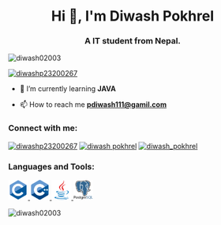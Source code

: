 <h1 align="center">Hi 👋, I'm Diwash Pokhrel</h1>
<h3 align="center">A IT student from Nepal.</h3>

<p align="left"> <img src="https://komarev.com/ghpvc/?username=diwash02003&label=Profile%20views&color=0e75b6&style=flat" alt="diwash02003" /> </p>

<p align="left"> <a href="https://twitter.com/diwashp23200267" target="blank"><img src="https://img.shields.io/twitter/follow/diwashp23200267?logo=twitter&style=for-the-badge" alt="diwashp23200267" /></a> </p>

- 🌱 I’m currently learning **JAVA**

- 📫 How to reach me **pdiwash111@gamil.com**

<h3 align="left">Connect with me:</h3>
<p align="left">
<a href="https://twitter.com/diwashp23200267" target="blank"><img align="center" src="https://raw.githubusercontent.com/rahuldkjain/github-profile-readme-generator/master/src/images/icons/Social/twitter.svg" alt="diwashp23200267" height="30" width="40" /></a>
<a href="https://fb.com/diwash.pokhrel.79" target="blank"><img align="center" src="https://raw.githubusercontent.com/rahuldkjain/github-profile-readme-generator/master/src/images/icons/Social/facebook.svg" alt="diwash pokhrel" height="30" width="40" /></a>
<a href="https://instagram.com/diwash_pokhrel" target="blank"><img align="center" src="https://raw.githubusercontent.com/rahuldkjain/github-profile-readme-generator/master/src/images/icons/Social/instagram.svg" alt="diwash_pokhrel" height="30" width="40" /></a>
</p>

<h3 align="left">Languages and Tools:</h3>
<p align="left"> <a href="https://www.cprogramming.com/" target="_blank" rel="noreferrer"> <img src="https://raw.githubusercontent.com/devicons/devicon/master/icons/c/c-original.svg" alt="c" width="40" height="40"/> </a> <a href="https://www.w3schools.com/cpp/" target="_blank" rel="noreferrer"> <img src="https://raw.githubusercontent.com/devicons/devicon/master/icons/cplusplus/cplusplus-original.svg" alt="cplusplus" width="40" height="40"/> </a> <a href="https://www.java.com" target="_blank" rel="noreferrer"> <img src="https://raw.githubusercontent.com/devicons/devicon/master/icons/java/java-original.svg" alt="java" width="40" height="40"/> </a> <a href="https://www.postgresql.org" target="_blank" rel="noreferrer"> <img src="https://raw.githubusercontent.com/devicons/devicon/master/icons/postgresql/postgresql-original-wordmark.svg" alt="postgresql" width="40" height="40"/> </a> </p>

<p><img align="center" src="https://github-readme-stats.vercel.app/api/top-langs?username=diwash02003&show_icons=true&locale=en&layout=compact" alt="diwash02003" /></p>

